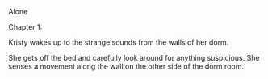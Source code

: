 Alone

Chapter 1:

Kristy wakes up to the strange sounds from the walls of her dorm.

She gets off the bed and carefully look around for anything suspicious.
She senses a movement along the wall on the other side of the dorm room.